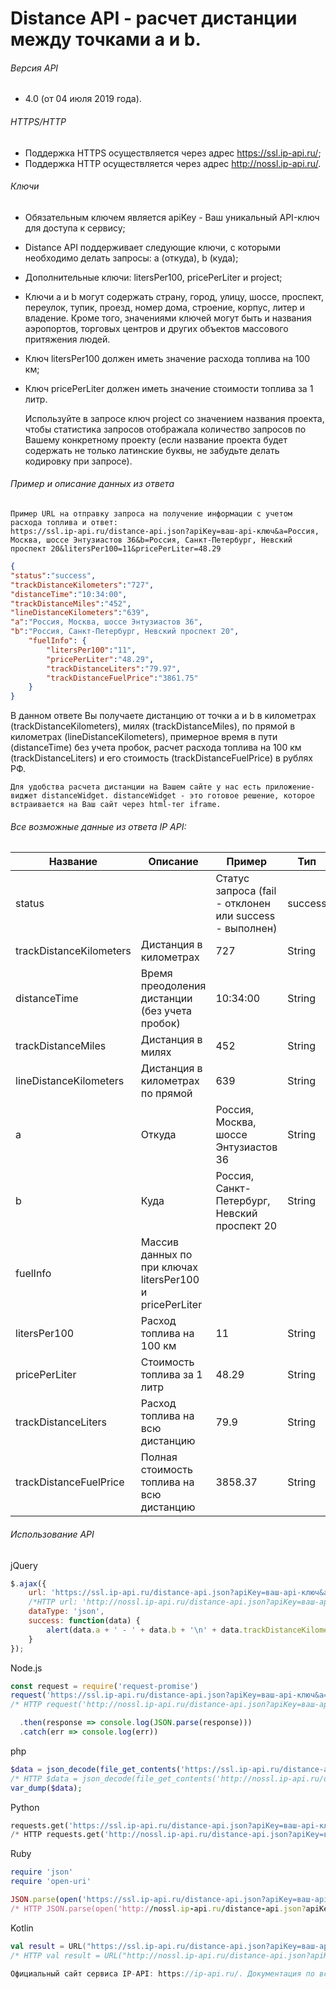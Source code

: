 # Distance API - расчет дистанции между точками a и b.

###### Версия API

- 4.0 (от 04 июля 2019 года).

###### HTTPS/HTTP

- Поддержка HTTPS осуществляется через адрес https://ssl.ip-api.ru/;
- Поддержка HTTP осуществляется через адрес http://nossl.ip-api.ru/.

###### Ключи

- Обязательным ключем является apiKey - Ваш уникальный API-ключ для доступа к сервису;
- Distance API поддерживает следующие ключи, с которыми необходимо делать запросы: a (откуда), b (куда);
- Дополнительные ключи: litersPer100, pricePerLiter и project;
- Ключи a и b могут содержать страну, город, улицу, шоссе, проспект, переулок, тупик, проезд, номер дома, строение, корпус, литер и владение. Кроме того, значениями ключей могут быть и названия аэропортов, торговых центров и других объектов массового притяжения людей.
- Ключ litersPer100 должен иметь значение расхода топлива на 100 км;
- Ключ pricePerLiter должен иметь значение стоимости топлива за 1 литр.

    Используйте в запросе ключ project со значением названия проекта, чтобы статистика запросов отображала количество запросов по Вашему конкретному проекту (если название проекта будет содержать не только латинские буквы, не забудьте делать кодировку при запросе).
    
###### Пример и описание данных из ответа

    Пример URL на отправку запроса на получение информации с учетом расхода топлива и ответ:
    https://ssl.ip-api.ru/distance-api.json?apiKey=ваш-api-ключ&a=Россия, Москва, шоссе Энтузиастов 36&b=Россия, Санкт-Петербург, Невский проспект 20&litersPer100=11&pricePerLiter=48.29
```json
{
"status":"success",
"trackDistanceKilometers":"727",
"distanceTime":"10:34:00",
"trackDistanceMiles":"452",
"lineDistanceKilometers":"639",
"a":"Россия, Москва, шоссе Энтузиастов 36",
"b":"Россия, Санкт-Петербург, Невский проспект 20",
	"fuelInfo": {
		"litersPer100":"11",
		"pricePerLiter":"48.29",
		"trackDistanceLiters":"79.97",
		"trackDistanceFuelPrice":"3861.75"
	}
}
```

В данном ответе Вы получаете дистанцию от точки a и b в километрах (trackDistanceKilometers), милях (trackDistanceMiles), по прямой в километрах (lineDistanceKilometers), примерное время в пути (distanceTime) без учета пробок, расчет расхода топлива на 100 км (trackDistanceLiters) и его стоимость (trackDistanceFuelPrice) в рублях РФ.
```
Для удобства расчета дистанции на Вашем сайте у нас есть приложение-виджет distanceWidget. distanceWidget - это готовое решение, которое встраивается на Ваш сайт через html-тег iframe.
```

###### Все возможные данные из ответа IP API:

|Название|Описание|Пример|Тип|
| --- | --- | --- | --- |
|status||Статус запроса (fail - отклонен или success - выполнен)|success|String|
|trackDistanceKilometers|Дистанция в километрах|727|String|
|distanceTime|Время преодоления дистанции (без учета пробок)|10:34:00|String|
|trackDistanceMiles|Дистанция в милях|452|String|
|lineDistanceKilometers|Дистанция в километрах по прямой|639|String|
|a|Откуда|Россия, Москва, шоссе Энтузиастов 36|String|
|b|Куда|Россия, Санкт-Петербург, Невский проспект 20|String|
|fuelInfo|Массив данных по при ключах litersPer100 и pricePerLiter|		
|litersPer100|Расход топлива на 100 км|11|String|
|pricePerLiter|Стоимость топлива за 1 литр|48.29|String|
|trackDistanceLiters|Расход топлива на всю дистанцию|79.9|String|
|trackDistanceFuelPrice|Полная стоимость топлива на всю дистанцию|3858.37|String|

###### Использование API
jQuery
```js
$.ajax({
  	url: 'https://ssl.ip-api.ru/distance-api.json?apiKey=ваш-api-ключ&a=откуда&b=куда',
  	/*HTTP url: 'http://nossl.ip-api.ru/distance-api.json?apiKey=ваш-api-ключ&a=откуда&b=куда', */   
  	dataType: 'json',
    success: function(data) {
        alert(data.a + ' - ' + data.b + '\n' + data.trackDistanceKilometers + '\n' + data.trackDistanceMiles);
    }
});
```
Node.js
```js
const request = require('request-promise')
request('https://ssl.ip-api.ru/distance-api.json?apiKey=ваш-api-ключ&a=откуда&b=куда')
/* HTTP request('http://nossl.ip-api.ru/distance-api.json?apiKey=ваш-api-ключ&a=откуда&b=куда') */

  .then(response => console.log(JSON.parse(response)))
  .catch(err => console.log(err))
```
php
```php
$data = json_decode(file_get_contents('https://ssl.ip-api.ru/distance-api.json?apiKey=ваш-api-ключ&a=откуда&b=куда'));
/* HTTP $data = json_decode(file_get_contents('http://nossl.ip-api.ru/distance-api.json?apiKey=apiKey=ваш-api-ключ&a=откуда&b=куда')); */
var_dump($data);
```
Python
```python
requests.get('https://ssl.ip-api.ru/distance-api.json?apiKey=ваш-api-ключ&a=откуда&b=куда')
/* HTTP requests.get('http://nossl.ip-api.ru/distance-api.json?apiKey=ваш-api-ключ&a=откуда&b=куда') */
```
Ruby
```ruby
require 'json'
require 'open-uri'

JSON.parse(open('https://ssl.ip-api.ru/distance-api.json?apiKey=ваш-api-ключ&a=откуда&b=куда').read)
/* HTTP JSON.parse(open('http://nossl.ip-api.ru/distance-api.json?apiKey=ваш-api-ключ&a=откуда&b=куда').read) */
```
Kotlin
```kotlin
val result = URL("https://ssl.ip-api.ru/distance-api.json?apiKey=ваш-api-ключ&a=откуда&b=куда").readText()
/* HTTP val result = URL("http://nossl.ip-api.ru/distance-api.json?apiKey=ваш-api-ключ&a=откуда&b=куда").readText() */

Официальный сайт сервиса IP-API: https://ip-api.ru/. Документация по всем API: https://ip-api.ru/documentation/ или https://github.com/ip-api-ru/
